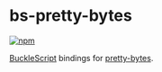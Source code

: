 # bs-pretty-bytes

[![npm](https://img.shields.io/npm/v/bs-pretty-bytes.svg)](https://www.npmjs.com/package/bs-pretty-bytes)

[BuckleScript](https://github.com/bloomberg/bucklescript) bindings for [pretty-bytes](https://github.com/sindresorhus/pretty-bytes).
